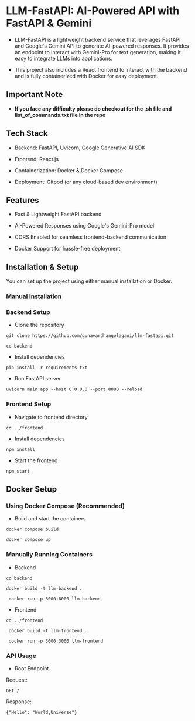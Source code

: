 # LLM-FastAPI: AI-Powered API with FastAPI & Gemini

- LLM-FastAPI is a lightweight backend service that leverages FastAPI and Google's Gemini API to generate AI-powered responses. It provides an endpoint to interact with Gemini-Pro for text generation, making it easy to integrate LLMs into applications.

- This project also includes a React frontend to interact with the backend and is fully containerized with Docker for easy deployment.

## Important Note

- **If you face any difficulty please do checkout for the .sh file and list_of_commands.txt file in the repo**
  
## Tech Stack

- Backend: FastAPI, Uvicorn, Google Generative AI SDK

- Frontend: React.js

- Containerization: Docker & Docker Compose

- Deployment: Gitpod (or any cloud-based dev environment)

## Features

- Fast & Lightweight FastAPI backend

- AI-Powered Responses using Google's Gemini-Pro model

- CORS Enabled for seamless frontend-backend communication

- Docker Support for hassle-free deployment

## Installation & Setup

You can set up the project using either manual installation or Docker.

### Manual Installation

### Backend Setup

- Clone the repository
  
```
git clone https://github.com/gunavardhangolagani/llm-fastapi.git
```
```
cd backend
```

- Install dependencies
  
```
pip install -r requirements.txt
```

- Run FastAPI server
  
```
uvicorn main:app --host 0.0.0.0 --port 8000 --reload
```

### Frontend Setup

- Navigate to frontend directory
  
```
cd ../frontend
```

- Install dependencies
  
```
npm install
```

- Start the frontend
  
```
npm start
```

## Docker Setup

### Using Docker Compose (Recommended)

- Build and start the containers
  
```
docker compose build
```

```
docker compose up
```

### Manually Running Containers

- Backend
  
```
cd backend
```

```
docker build -t llm-backend .
```

```
 docker run -p 8000:8000 llm-backend
```

- Frontend
  
```
cd ../frontend
```

```
 docker build -t llm-frontend .
```

```
 docker run -p 3000:3000 llm-frontend
```

### API Usage

- Root Endpoint

Request:

```
GET /
```

Response:

```
{"Hello": "World,Universe"}
```
